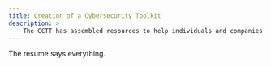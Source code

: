 ```yaml
---
title: Creation of a Cybersecurity Toolkit
description: >
    The CCTT has assembled resources to help individuals and companies to secure their devices
---
```

The resume says everything.

